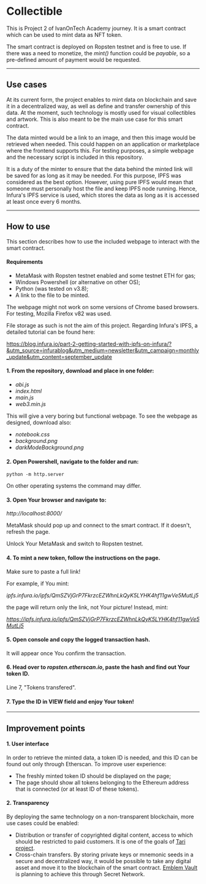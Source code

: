 # Collectible

This is Project 2 of IvanOnTech Academy journey. It is a smart contract which can be used to mint data as NFT token.

The smart contract is deployed on Ropsten testnet and is free to use. If there was a need to monetize, the _mint()_ function could be _payable_, so a pre-defined amount of payment would be requested.

---
## Use cases

At its current form, the project enables to mint data on blockchain and save it in a decentralized way, as well as define and transfer ownership of this data. At the moment, such technology is mostly used for visual collectibles and artwork. This is also meant to be the main use case for this smart contract. 

The data minted would be a link to an image, and then this image would be retrieved when needed. This could happen on an application or marketplace where the frontend supports this. For testing purposes, a simple webpage and the necessary script is included in this repository. 

It is a duty of the minter to ensure that the data behind the minted link will be saved for as long as it may be needed. For this purpose, IPFS was considered as the best option. However, using pure IPFS would mean that someone must personally host the file and keep IPFS node running. Hence, Infura's IPFS service is used, which stores the data as long as it is accessed at least once every 6 months. 

---

## How to use

This section describes how to use the included webpage to interact with the smart contract.

#### Requirements

* MetaMask with Ropsten testnet enabled and some testnet ETH for gas;
* Windows Powershell (or alternative on other OS);
* Python (was tested on v3.8);
* A link to the file to be minted.

The webpage might not work on some versions of Chrome based browsers. For testing, Mozilla Firefox v82 was used.

File storage as such is not the aim of this project. Regarding Infura's IPFS, a detailed tutorial can be found here:

https://blog.infura.io/part-2-getting-started-with-ipfs-on-infura/?&utm_source=infurablog&utm_medium=newsletter&utm_campaign=monthly_update&utm_content=september_update

#### 1. From the repository, download and place in one folder:

* _abi.js_
* _index.html_
* _main.js_
* _web3.min.js_

This will give a very boring but functional webpage. To see the webpage as designed, download also:

* _notebook.css_
* _background.png_
* _darkModeBackground.png_

#### 2. Open Powershell, navigate to the folder and run:
```
python -m http.server
```
On other operating systems the command may differ.
#### 3. Open Your browser and navigate to:
_http://localhost:8000/_

MetaMask should pop up and connect to the smart contract. If it doesn't, refresh the page.

Unlock Your MetaMask and switch to Ropsten testnet.

#### 4. To mint a new token, follow the instructions on the page.

Make sure to paste a full link! 

For example, if You mint:

_ipfs.infura.io/ipfs/QmSZVjGrP7FkrzcEZWhnLkQyK5LYHK4hf11gwVe5MutLj5_

the page will return only the link, not Your picture! Instead, mint:

_https://ipfs.infura.io/ipfs/QmSZVjGrP7FkrzcEZWhnLkQyK5LYHK4hf11gwVe5MutLj5_

#### 5. Open console and copy the logged transaction hash.

It will appear once You confirm the transaction.

#### 6. Head over to _ropsten.etherscan.io_, paste the hash and find out Your token ID.

Line 7, "Tokens transfered".

#### 7. Type the ID in VIEW field and enjoy Your token!

---
## Improvement points

#### 1. User interface

In order to retrieve the minted data, a token ID is needed, and this ID can be found out only through Etherscan. To improve user experience:

* The freshly minted token ID should be displayed on the page;
* The page should show all tokens belonging to the Ethereum address that is connected (or at least ID of these tokens).

#### 2. Transparency

By deploying the same technology on a non-transparent blockchain, more use cases could be enabled:

* Distribution or transfer of copyrighted digital content, access to which should be restricted to paid customers. It is one of the goals of [Tari project](https://www.tari.com/).
* Cross-chain transfers. By storing private keys or mnemonic seeds in a secure and decentralized way, it would be possible to take any digital asset and move it to the blockchain of the smart contract. [Emblem Vault](https://circuitsofvalue.com/) is planning to achieve this through Secret Network.
